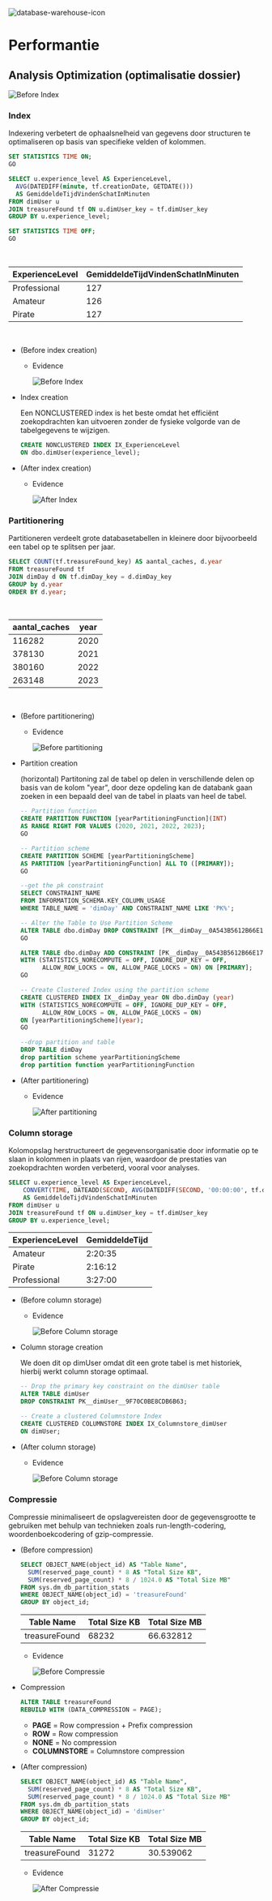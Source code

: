 ![database-warehouse-icon](/images/database-warehouse-icon.png)
# Performantie

## Analysis Optimization (optimalisatie dossier)
![Before Index](/images/info-dwh.png)

### Index
Indexering verbetert de ophaalsnelheid van gegevens door structuren te optimaliseren op basis van specifieke velden of kolommen.

```sql
SET STATISTICS TIME ON;
GO

SELECT u.experience_level AS ExperienceLevel, 
  AVG(DATEDIFF(minute, tf.creationDate, GETDATE())) 
  AS GemiddeldeTijdVindenSchatInMinuten
FROM dimUser u
JOIN treasureFound tf ON u.dimUser_key = tf.dimUser_key
GROUP BY u.experience_level;

SET STATISTICS TIME OFF;
GO
```
<br>

| ExperienceLevel | GemiddeldeTijdVindenSchatInMinuten |
|-----------------|------------------------------------|
| Professional    | 127                                |
| Amateur         | 126                                |
| Pirate          | 127                                |
<br>

- (Before index creation)
  - Evidence

    ![Before Index](/images/before-index.png)

- Index creation

  Een NONCLUSTERED index is het beste omdat het efficiënt 
  zoekopdrachten kan uitvoeren zonder de fysieke volgorde 
  van de tabelgegevens te wijzigen.
  ```sql
  CREATE NONCLUSTERED INDEX IX_ExperienceLevel 
  ON dbo.dimUser(experience_level);
  ```

- (After index creation)
  - Evidence

    ![After Index](/images/after-index.png)


### Partitionering

Partitioneren verdeelt grote databasetabellen in kleinere door bijvoorbeeld een tabel op te splitsen per jaar.

```sql
SELECT COUNT(tf.treasureFound_key) AS aantal_caches, d.year
FROM treasureFound tf
JOIN dimDay d ON tf.dimDay_key = d.dimDay_key
GROUP by d.year
ORDER BY d.year;
```
<br>

| aantal_caches | year |
| ------------- | ---- |
| 116282        | 2020 |
| 378130        | 2021 |
| 380160        | 2022 |
| 263148        | 2023 |
</br>

- (Before partitionering)
  - Evidence

    ![Before partitioning](/images/before-partitioning.png)

- Partition creation

  (horizontal) Partitoning zal de tabel op delen in verschillende delen op basis van de kolom "year", door deze opdeling kan de databank gaan zoeken in een bepaald deel van de tabel in plaats van heel de tabel.

  ```sql
  -- Partition function
  CREATE PARTITION FUNCTION [yearPartitioningFunction](INT)
  AS RANGE RIGHT FOR VALUES (2020, 2021, 2022, 2023);
  GO

  -- Partition scheme
  CREATE PARTITION SCHEME [yearPartitioningScheme] 
  AS PARTITION [yearPartitioningFunction] ALL TO ([PRIMARY]);
  GO

  --get the pk constraint
  SELECT CONSTRAINT_NAME
  FROM INFORMATION_SCHEMA.KEY_COLUMN_USAGE
  WHERE TABLE_NAME = 'dimDay' AND CONSTRAINT_NAME LIKE 'PK%';

  -- Alter the Table to Use Partition Scheme
  ALTER TABLE dbo.dimDay DROP CONSTRAINT [PK__dimDay__0A543B5612B66E17];
  GO

  ALTER TABLE dbo.dimDay ADD CONSTRAINT [PK__dimDay__0A543B5612B66E17] PRIMARY KEY NONCLUSTERED (dimDay_key)
  WITH (STATISTICS_NORECOMPUTE = OFF, IGNORE_DUP_KEY = OFF, 
        ALLOW_ROW_LOCKS = ON, ALLOW_PAGE_LOCKS = ON) ON [PRIMARY];
  GO

  -- Create Clustered Index using the partition scheme
  CREATE CLUSTERED INDEX IX__dimDay_year ON dbo.dimDay (year)
  WITH (STATISTICS_NORECOMPUTE = OFF, IGNORE_DUP_KEY = OFF, 
        ALLOW_ROW_LOCKS = ON, ALLOW_PAGE_LOCKS = ON) 
  ON [yearPartitioningScheme](year);
  GO

  --drop partition and table
  DROP TABLE dimDay
  drop partition scheme yearPartitioningScheme
  drop partition function yearPartitioningFunction
  ```

- (After partitionering)

  - Evidence

    ![After partitioning](/images/after-partitioning.png)

### Column storage
Kolomopslag herstructureert de gegevensorganisatie door informatie op te slaan in kolommen in plaats van rijen, waardoor de prestaties van zoekopdrachten worden verbeterd, vooral voor analyses.

```sql
SELECT u.experience_level AS ExperienceLevel, 
    CONVERT(TIME, DATEADD(SECOND, AVG(DATEDIFF(SECOND, '00:00:00', tf.durationQuest)), '00:00:00'), 114)
    AS GemiddeldeTijdVindenSchatInMinuten
FROM dimUser u
JOIN treasureFound tf ON u.dimUser_key = tf.dimUser_key
GROUP BY u.experience_level;
```

| ExperienceLevel | GemiddeldeTijd |
| --------------- | -------------- |
| Amateur         | 2:20:35        |
| Pirate          | 2:16:12        |
| Professional    | 3:27:00        |

- (Before column storage)
  - Evidence

    ![Before Column storage](/images/before-columnstorage.png)

- Column storage creation

  We doen dit op dimUser omdat dit een grote tabel is met historiek, hierbij werkt column storage optimaal.

  ```sql
  -- Drop the primary key constraint on the dimUser table
  ALTER TABLE dimUser
  DROP CONSTRAINT PK__dimUser__9F70C0BE8CDB6B63;

  -- Create a clustered Columnstore Index
  CREATE CLUSTERED COLUMNSTORE INDEX IX_Columnstore_dimUser
  ON dimUser;
  ```

- (After column storage)
  - Evidence

    ![Before Column storage](/images/after-columnstorage.png)

### Compressie
Compressie minimaliseert de opslagvereisten door de gegevensgrootte te gebruiken met behulp van technieken zoals run-length-codering, woordenboekcodering of gzip-compressie.

- (Before compression)
  ```sql
  SELECT OBJECT_NAME(object_id) AS "Table Name",
    SUM(reserved_page_count) * 8 AS "Total Size KB",
    SUM(reserved_page_count) * 8 / 1024.0 AS "Total Size MB"
  FROM sys.dm_db_partition_stats
  WHERE OBJECT_NAME(object_id) = 'treasureFound'
  GROUP BY object_id;
  ```
  |   Table Name  | Total Size KB | Total Size MB |
  |---------------|---------------|---------------|
  | treasureFound | 68232         | 66.632812     |

  - Evidence

    ![Before Compressie](/images/before-compressie.png)

- Compression
  ```sql
  ALTER TABLE treasureFound
  REBUILD WITH (DATA_COMPRESSION = PAGE);
  ```
  - __PAGE__ = Row compression + Prefix compression
  - __ROW__ = Row compression
  - __NONE__ = No compression
  - __COLUMNSTORE__ = Columnstore compression

- (After compression)
  ```sql
  SELECT OBJECT_NAME(object_id) AS "Table Name",
    SUM(reserved_page_count) * 8 AS "Total Size KB",
    SUM(reserved_page_count) * 8 / 1024.0 AS "Total Size MB"
  FROM sys.dm_db_partition_stats
  WHERE OBJECT_NAME(object_id) = 'dimUser'
  GROUP BY object_id;
  ```
  |   Table Name  | Total Size KB | Total Size MB |
  |---------------|---------------|---------------|
  | treasureFound | 31272         | 30.539062     |

  - Evidence

    ![After Compressie](/images/after-compressie.png)

